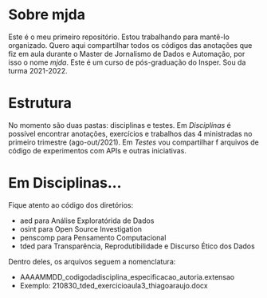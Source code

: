 # Sobre mjda
Este é o meu primeiro repositório. Estou trabalhando para mantê-lo organizado. Quero aqui compartilhar todos os códigos das anotações que fiz em aula durante o Master de Jornalismo de Dados e Automação, por isso o nome *mjda*. Este é um curso de pós-graduação do Insper. Sou da turma 2021-2022.

# Estrutura
No momento são duas pastas: disciplinas e testes. Em *Disciplinas* é possível encontrar anotações, exercícios e trabalhos das 4 ministradas no primeiro trimestre (ago-out/2021). Em *Testes* vou compartilhar f arquivos de código de experimentos com APIs e outras iniciativas.

# Em Disciplinas...

Fique atento ao código dos diretórios:
- aed para Análise Exploratórida de Dados
- osint para Open Source Investigation
- penscomp para Pensamento Computacional
- tded para Transparência, Reprodutibilidade e Discurso Ético dos Dados

Dentro deles, os arquivos seguem a nomenclatura:

- AAAAMMDD_codigodadisciplina_especificacao_autoria.extensao
- Exemplo: 210830_tded_exercicioaula3_thiagoaraujo.docx

